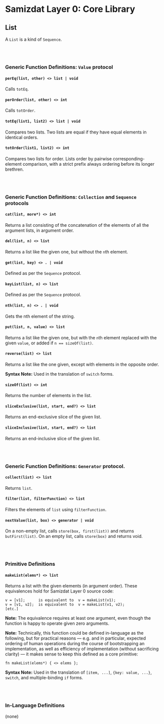 Samizdat Layer 0: Core Library
==============================

List
----

A `List` is a kind of `Sequence`.

<br><br>
### Generic Function Definitions: `Value` protocol

#### `perEq(list, other) <> list | void`

Calls `totEq`.

#### `perOrder(list, other) <> int`

Calls `totOrder`.

#### `totEq(list1, list2) <> list | void`

Compares two lists. Two lists are equal if they have equal elements in
identical orders.

#### `totOrder(list1, list2) <> int`

Compares two lists for order. Lists order by pairwise corresponding-element
comparison, with a strict prefix always ordering before its longer brethren.


<br><br>
### Generic Function Definitions: `Collection` and `Sequence` protocols

#### `cat(list, more*) <> int`

Returns a list consisting of the concatenation of the elements
of all the argument lists, in argument order.

#### `del(list, n) <> list`

Returns a list like the given one, but without the `n`th element.

#### `get(list, key) <> . | void`

Defined as per the `Sequence` protocol.

#### `keyList(list, n) <> list`

Defined as per the `Sequence` protocol.

#### `nth(list, n) <> . | void`

Gets the nth element of the string.

#### `put(list, n, value) <> list`

Returns a list like the given one, but with the `n`th element replaced
with the given `value`, or added if `n == sizeOf(list)`.

#### `reverse(list) <> list`

Returns a list like the one given, except with elements in the opposite
order.

**Syntax Note:** Used in the translation of `switch` forms.

#### `sizeOf(list) <> int`

Returns the number of elements in the list.

#### `sliceExclusive(list, start, end?) <> list`

Returns an end-exclusive slice of the given list.

#### `sliceInclusive(list, start, end?) <> list`

Returns an end-inclusive slice of the given list.


<br><br>
### Generic Function Definitions: `Generator` protocol.

#### `collect(list) <> list`

Returns `list`.

#### `filter(list, filterFunction) <> list`

Filters the elements of `list` using `filterFunction`.

#### `nextValue(list, box) <> generator | void`

On a non-empty list, calls `store(box, first(list))` and returns
`butFirst(list)`. On an empty list, calls `store(box)` and returns void.


<br><br>
### Primitive Definitions

#### `makeList(elems*) <> list`

Returns a list with the given elements (in argument order).
These equivalences hold for Samizdat Layer 0 source code:

```
v = [v1];      is equivalent to  v = makeList(v1);
v = [v1, v2];  is equivalent to  v = makeList(v1, v2);
[etc.]
```

**Note:** The equivalence requires at least one argument, even though
the function is happy to operate given zero arguments.

**Note:** Technically, this function could be defined in-language as the
following, but for practical reasons &mdash; e.g. and in particular,
expected ordering of human operations during the course of
bootstrapping an implementation, as well as efficiency of
implementation (without sacrificing clarity) &mdash; it makes sense to
keep this defined as a core primitive:

```
fn makeList(elems*) { <> elems };
```

**Syntax Note:** Used in the translation of `[item, ...]`,
`{key: value, ...}`, `switch`, and multiple-binding `if` forms.


<br><br>
### In-Language Definitions

(none)
